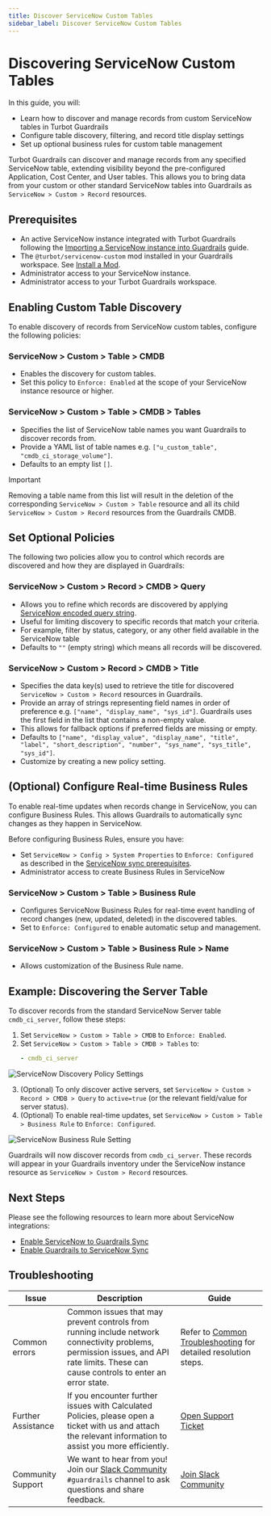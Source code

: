 ```yaml
---
title: Discover ServiceNow Custom Tables
sidebar_label: Discover ServiceNow Custom Tables
---
```


# Discovering ServiceNow Custom Tables

In this guide, you will:

- Learn how to discover and manage records from custom ServiceNow tables in Turbot Guardrails
- Configure table discovery, filtering, and record title display settings
- Set up optional business rules for custom table management

Turbot Guardrails can discover and manage records from any specified ServiceNow table, extending visibility beyond the pre-configured Application, Cost Center, and User tables. This allows you to bring data from your custom or other standard ServiceNow tables into Guardrails as `ServiceNow > Custom > Record` resources.

## Prerequisites

- An active ServiceNow instance integrated with Turbot Guardrails following the [Importing a ServiceNow instance into Guardrails](/guardrails/docs/guides/servicenow/import-servicenow-instance) guide.
- The `@turbot/servicenow-custom` mod installed in your Guardrails workspace. See [Install a Mod](/guardrails/docs/guides/configuring-guardrails/install-mod).
- Administrator access to your ServiceNow instance.
- Administrator access to your Turbot Guardrails workspace.

## Enabling Custom Table Discovery

To enable discovery of records from ServiceNow custom tables, configure the following policies:

### ServiceNow > Custom > Table > CMDB

- Enables the discovery for custom tables.
- Set this policy to `Enforce: Enabled` at the scope of your ServiceNow instance resource or higher.

### ServiceNow > Custom > Table > CMDB > Tables

- Specifies the list of ServiceNow table names you want Guardrails to discover records from.
- Provide a YAML list of table names e.g. `["u_custom_table", "cmdb_ci_storage_volume"]`.
- Defaults to an empty list `[]`.

> [!IMPORTANT]
> Removing a table name from this list will result in the deletion of the corresponding `ServiceNow > Custom > Table` resource and all its child `ServiceNow > Custom > Record` resources from the Guardrails CMDB.

## Set Optional Policies

The following two policies allow you to control which records are discovered and how they are displayed in Guardrails:

### ServiceNow > Custom > Record > CMDB > Query

- Allows you to refine which records are discovered by applying [ServiceNow encoded query string](https://www.servicenow.com/docs/bundle/yokohama-platform-user-interface/page/use/using-lists/concept/c_EncodedQueryStrings.html).
- Useful for limiting discovery to specific records that match your criteria.
- For example, filter by status, category, or any other field available in the ServiceNow table
- Defaults to `""` (empty string) which means all records will be discovered.

### ServiceNow > Custom > Record > CMDB > Title

- Specifies the data key(s) used to retrieve the title for discovered `ServiceNow > Custom > Record` resources in Guardrails.
- Provide an array of strings representing field names in order of preference e.g. `["name", "display_name", "sys_id"]`. Guardrails uses the first field in the list that contains a non-empty value.
- This allows for fallback options if preferred fields are missing or empty.
- Defaults to `["name", "display_value", "display_name", "title", "label", "short_description", "number", "sys_name", "sys_title", "sys_id"]`.
- Customize by creating a new policy setting.

<!-- ### Business Rule for Event-Driven Updates (Optional) -->

## (Optional) Configure Real-time Business Rules

To enable real-time updates when records change in ServiceNow, you can configure Business Rules. This allows Guardrails to automatically sync changes as they happen in ServiceNow.

Before configuring Business Rules, ensure you have:

- Set `ServiceNow > Config > System Properties` to `Enforce: Configured` as described in the [ServiceNow sync prerequisites](/guardrails/docs/guides/servicenow/servicenow-to-guardrails-sync#prerequisites).
- Administrator access to create Business Rules in ServiceNow

### ServiceNow > Custom > Table > Business Rule

- Configures ServiceNow Business Rules for real-time event handling of record changes (new, updated, deleted) in the discovered tables.
- Set to `Enforce: Configured` to enable automatic setup and management.


### ServiceNow > Custom > Table > Business Rule > Name

- Allows customization of the Business Rule name.

## Example: Discovering the Server Table

To discover records from the standard ServiceNow Server table `cmdb_ci_server`, follow these steps:

1.  Set `ServiceNow > Custom > Table > CMDB` to `Enforce: Enabled`.
2.  Set `ServiceNow > Custom > Table > CMDB > Tables` to:
    ```yaml
    - cmdb_ci_server
    ```
![ServiceNow Discovery Policy Settings](/images/docs/guardrails/guides/servicenow/discovery-servicenow-custom-tables/policy-setting.png)

3.  (Optional) To only discover active servers, set `ServiceNow > Custom > Record > CMDB > Query` to `active=true` (or the relevant field/value for server status).
4.  (Optional) To enable real-time updates, set `ServiceNow > Custom > Table > Business Rule` to `Enforce: Configured`.

![ServiceNow Business Rule Setting](/images/docs/guardrails/guides/servicenow/discovery-servicenow-custom-tables/business-rule-policy.png)

Guardrails will now discover records from `cmdb_ci_server`. These records will appear in your Guardrails inventory under the ServiceNow instance resource as `ServiceNow > Custom > Record` resources.


## Next Steps

Please see the following resources to learn more about ServiceNow integrations:

- [Enable ServiceNow to Guardrails Sync](/guardrails/docs/guides/servicenow/servicenow-to-guardrails-sync)
- [Enable Guardrails to ServiceNow Sync](/guardrails/docs/guides/servicenow/guardrails-to-servicenow-sync)

## Troubleshooting

| Issue              | Description                                                                                                                                                                           | Guide                                                                                                     |
| ------------------ | ------------------------------------------------------------------------------------------------------------------------------------------------------------------------------------- | --------------------------------------------------------------------------------------------------------- |
| Common errors      | Common issues that may prevent controls from running include network connectivity problems, permission issues, and API rate limits. These can cause controls to enter an error state. | Refer to [Common Troubleshooting](/guardrails/docs/guides/troubleshooting) for detailed resolution steps. |
| Further Assistance | If you encounter further issues with Calculated Policies, please open a ticket with us and attach the relevant information to assist you more efficiently.                            | [Open Support Ticket](https://support.turbot.com)                                                         |
| Community Support  | We want to hear from you! Join our [Slack Community](https://turbot.com/community/join) `#guardrails` channel to ask questions and share feedback.                                    | [Join Slack Community](https://turbot.com/community/join)                                                 |

